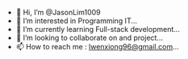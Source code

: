 - 👋 Hi, I’m @JasonLim1009
- 👀 I’m interested in Programming IT...
- 🌱 I’m currently learning Full-stack development...
- 💞️ I’m looking to collaborate on and project...
- 📫 How to reach me : lwenxiong96@gmail.com...

<!---
JasonLim1009/JasonLim1009 is a ✨ special ✨ repository because its `README.md` (this file) appears on your GitHub profile.
You can click the Preview link to take a look at your changes.
--->

